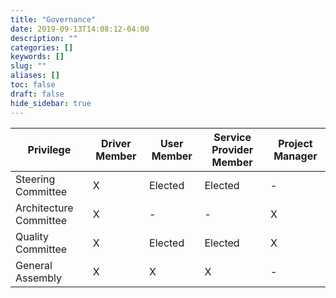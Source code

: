```yaml
---
title: "Governance"
date: 2019-09-13T14:08:12-04:00
description: ""
categories: []
keywords: []
slug: ""
aliases: []
toc: false
draft: false
hide_sidebar: true
---
```


|Privilege|Driver Member|User Member|Service Provider Member|Project Manager|
|---------------------|-|-------|-------|-|
Steering Committee    |X|Elected|Elected|- 
Architecture Committee|X|-      |-      |X 
Quality Committee     |X|Elected|Elected|X 
General Assembly      |X|X      |X      |- 